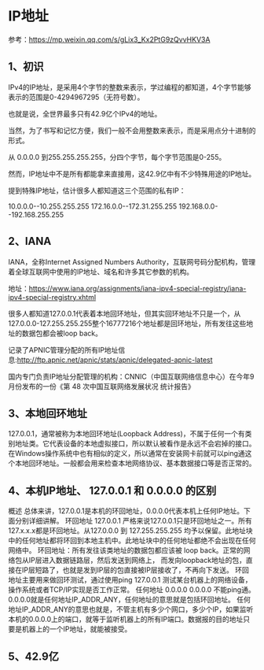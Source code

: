 # IP地址

参考：https://mp.weixin.qq.com/s/gLix3_Kx2PtG9zQvvHKV3A

## 1、初识
IPv4的IP地址，是采用4个字节的整数来表示，学过编程的都知道，4个字节能够表示的范围是0-4294967295（无符号数）。

也就是说，全世界最多只有42.9亿个IPv4的地址。

当然，为了书写和记忆方便，我们一般不会用整数来表示，而是采用点分十进制的形式。

从 0.0.0.0 到255.255.255.255，分四个字节，每个字节范围是0-255。

然而，IP地址中不是所有都能拿来直接用，这42.9亿中有不少特殊用途的IP地址。

提到特殊IP地址，估计很多人都知道这三个范围的私有IP：

10.0.0.0--10.255.255.255
172.16.0.0--172.31.255.255
192.168.0.0--192.168.255.255

## 2、IANA
IANA，全称Internet Assigned Numbers Authority，互联网号码分配机构，管理着全球互联网中使用的IP地址、域名和许多其它参数的机构。

地址：https://www.iana.org/assignments/iana-ipv4-special-registry/iana-ipv4-special-registry.xhtml

很多人都知道127.0.0.1代表着本地回环地址，但其实回环地址不只是一个，从127.0.0.0-127.255.255.255整个16777216个地址都是回环地址，所有发往这些地址的数据包都会被loop back。

记录了APNIC管理分配的所有IP地址信息:http://ftp.apnic.net/apnic/stats/apnic/delegated-apnic-latest

国内专门负责IP地址分配管理的机构：CNNIC（中国互联网络信息中心）在今年9月份发布的一份《第 48 次中国互联网络发展状况 统计报告》

## 3、本地回环地址
127.0.0.1，通常被称为本地回环地址(Loopback Address)，不属于任何一个有类别地址类。它代表设备的本地虚拟接口，所以默认被看作是永远不会宕掉的接口。在Windows操作系统中也有相似的定义，所以通常在安装网卡前就可以ping通这个本地回环地址。一般都会用来检查本地网络协议、基本数据接口等是否正常的。

## 4、本机IP地址、 127.0.0.1 和 0.0.0.0 的区别
概述
总体来讲，127.0.0.1是本机的环回地址，0.0.0.0代表本机上任何IP地址。下面分别详细讲解。
环回地址 127.0.0.1
严格来说127.0.0.1只是环回地址之一。所有127.x.x.x都是环回地址。从127.0.0.0 到 127.255.255.255 均予以保留。此地址块中的任何地址都将环回到本地主机中。此地址块中的任何地址都绝不会出现在任何网络中。
环回地址：所有发往该类地址的数据包都应该被 loop back。正常的网络包从IP层进入数据链路层，然后发送到网络上， 而发向loopback地址的包，直接在IP层短路了，也就是发到IP层的包直接被IP层接收了，不再向下发送。
环回地址主要用来做回环测试，通过使用ping 127.0.0.1 测试某台机器上的网络设备，操作系统或者TCP/IP实现是否工作正常。
任何地址 0.0.0.0
0.0.0.0 不能ping通。0.0.0.0就是任何地址IP_ADDR_ANY，任何地址的意思就是包括环回地址。
任何地址IP_ADDR_ANY的意思也就是，不管主机有多少个网口，多少个IP，如果监听本机的0.0.0.0上的端口，就等于监听机器上的所有IP端口。数据报的目的地址只要是机器上的一个IP地址，就能被接受。

## 5、42.9亿







